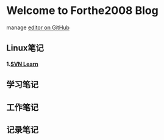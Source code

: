 Welcome to Forthe2008 Blog
=
manage [editor on GitHub](https://github.com/forthe2008/forthe2008.github.io/edit/master/README.md)

## Linux笔记
#### 1.[SVN Learn](./linux/svn.md)
## 学习笔记
## 工作笔记
## 记录笔记
